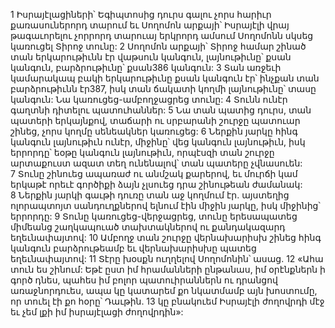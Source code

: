1 Իսրայէլացիների՝ Եգիպտոսից դուրս գալու չորս հարիւր քառասուներորդ տարում եւ Սողոմոն արքայի՝ Իսրայէլի վրայ թագաւորելու չորրորդ տարուայ երկրորդ ամսում Սողոմոնն սկսեց կառուցել Տիրոջ տունը:
2 Սողոմոն արքայի՝ Տիրոջ համար շինած տան երկարութիւնն էր վաթսուն կանգուն, լայնութիւնը՝ քսան կանգուն, բարձրութիւնը՝ քսան386 կանգուն: 3 Տան առջեւի կամարակապ բակի երկարութիւնը քսան կանգուն էր՝ ինչքան տան բարձրութիւնն էր387, իսկ տան ճակատի կողմի լայնութիւնը՝ տասը կանգուն: Նա կառուցեց-ամբողջացրեց տունը: 4 Տունն ունէր գաղտնի դիտելու պատուհաններ: 5 Նա տան պատից դուրս, տան պատերի երկայնքով, տաճարի ու սրբարանի շուրջը պատուար շինեց, չորս կողմը սենեակներ կառուցեց: 6 Ներքին յարկը հինգ կանգուն լայնութիւն ունէր, միջինը՝ վեց կանգուն լայնութիւն, իսկ երրորդը՝ եօթը կանգուն լայնութիւն, որպէսզի տան շուրջը արտաքուստ ազատ տեղ ունենալով՝ տան պատերը չվնասուեն: 7 Տունը շինուեց ապառաժ ու անմշակ քարերով, եւ մուրճի կամ երկաթէ որեւէ գործիքի ձայն չլսուեց դրա շինութեան ժամանակ: 8 Ներքին յարկի գաւթի դուռը տան աջ կողմում էր. այստեղից ոլորապտոյտ սանդուղքներով ելնում էին միջին յարկը, իսկ միջինից՝ երրորդը: 9 Տունը կառուցեց-վերջացրեց, տունը երեսապատեց միմեանց շաղկապուած տախտակներով ու քանդակազարդ եղեւնափայտով: 10 Ամբողջ տան շուրջը վերնախարիսխ շինեց հինգ կանգուն բարձրութեամբ եւ վերնախարիսխը պատեց եղեւնափայտով:
11 Տէրը խօսքն ուղղելով Սողոմոնին՝ ասաց. 12 «Ահա տուն ես շինում: Եթէ ըստ իմ հրամանների ընթանաս, իմ օրէնքներն ի գործ դնես, պահես իմ բոլոր պատուիրաններն ու դրանցով առաջնորդուես, ապա կը կատարեմ քո նկատմամբ այն խոստումը, որ տուել էի քո հօրը՝ Դաւթին. 13 կը բնակուեմ Իսրայէլի ժողովրդի մէջ եւ չեմ լքի իմ իսրայէլացի ժողովրդին»:
